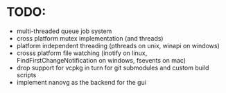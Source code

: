 # TODO:

* multi-threaded queue job system
* cross platform mutex implementation (and threads)
* platform independent threading
  (pthreads on unix, winapi on windows)
* crosss platform file watching (inotify on linux, FindFirstChangeNotification on windows, fsevents on mac)
* drop support for vcpkg in turn for git submodules and custom build scripts
* implement nanovg as the backend for the gui
